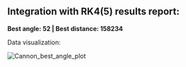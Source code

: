 ## Integration with RK4(5) results report:

**Best angle: 52 | Best distance: 158234**

Data visualization:

![Cannon_best_angle_plot](https://github.com/setday/HSE_NaOM_S2024/assets/78466953/69038f79-3f37-4768-a9c5-791aa7b16d9a)
